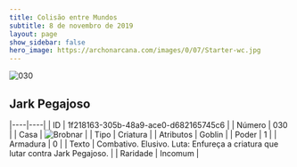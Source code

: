 ```yaml
---
title: Colisão entre Mundos
subtitle: 8 de novembro de 2019
layout: page
show_sidebar: false
hero_image: https://archonarcana.com/images/0/07/Starter-wc.jpg
---
```


![030](https://cdn.keyforgegame.com/media/card_front/pt/452_030_GPMP96HFCCQG_pt.png)

## Jark Pegajoso

|----|----|
| ID | 1f218163-305b-48a9-ace0-d682165745c6 |
| Número | 030 |
| Casa | ![Brobnar](https://archonarcana.com/images/thumb/e/e0/Brobnar.png/22px-Brobnar.png "Brobnar") |
| Tipo | Criatura |
| Atributos | Goblin |
| Poder | 1 |
| Armadura | 0 |
| Texto | Combativo. Elusivo.  Luta: Enfureça a criatura que lutar contra Jark Pegajoso. |
| Raridade | Incomum |
